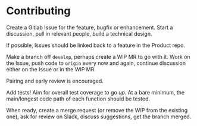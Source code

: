 # Contributing

Create a Gitlab Issue for the feature, bugfix or enhancement. Start a
discussion, pull in relevant people, build a technical design.

If possible, Issues should be linked back to a feature in the Product repo.

Make a branch off `develop`, perhaps create a WIP MR to go with it. Work on the
Issue, push code to `origin` every now and again, continue discussion either on
the Issue or in the WIP MR.

Pairing and early review is encouraged.

Add tests! Aim for overall test coverage to go _up_. At a bare minimum, the
main/longest code path of each function should be tested.

When ready, create a merge request (or remove the WIP from the existing one), ask
for review on Slack, discuss suggestions, get the branch merged.
